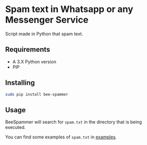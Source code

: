 # Spam text in Whatsapp or any Messenger Service

Script made in Python that spam text.

## Requirements

- A 3.X Python version
- PIP

## Installing

```bash
sudo pip install bee-spammer
```

## Usage

BeeSpammer will search for `spam.txt` in the directory that is being executed.

You can find some examples of `spam.txt` in [examples](./examples).

